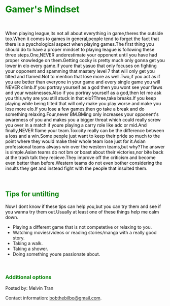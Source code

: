 <DOCTYPE html>
<html>
<head>
<style>
div {
    border: 1px solid black;
    background-color: brown;
    padding-top: 50px;
    padding-right: 30px;
    padding-bottom: 50px;
    padding-left: 80px;
}
</style>
</head>
<body background="http://ddragon.leagueoflegends.com/cdn/img/champion/splash/Heimerdinger_0.jpg">

<title>Gamer's Mindset</title>

<h1 style="color:green;"><b>Gamer's Mindset</b></h1>
<br>
<p style="color:black;">When playing league,its not all about everything in game,theres the outside too.When it comes to games in general,people tend to forget the fact that there is a pyschological aspect when playing games.The first thing you should do to have a proper mindset to playing league is following these three steps.One,NEVER underestimate your opponent until you have had proper knowledge on them.Getting cocky is pretty much only gonna get you lower in elo every game.If youre that yasuo that only focuses on fighting your opponent and spamming that mastery level 7 that will only get you tilted and flamed.Not to mention that lose more as well.Two,if you act as if you are better than everyone in your game and every single game you will NEVER climb.If you portray yourself as a god then you wont see your flaws and your weaknesses.Also if you portray yourself as a god,then let me ask you this,why are you still stuck in that elo?Three,take breaks.If you keep playing while being tilted that will only make you play worse and make you lose more elo.If you lose a few games,then go take a break and do something relaxing.Four,never BM.BMing only increases your opponent's awareness of you and makes you a bigger threat which could really screw you over in a match if youre playing a carry role like adc or mid.And finally,NEVER flame your team.Toxicity really can be the difference between a loss and a win.Some people just want to keep their pride so much to the point where they would make their whole team lose just for it.Asian professional teams always win over the western teams,but why?The answer is simple.Asian teams do not bm or boast about their victories,nor bite back at the trash talk they recieve.They improve off the criticism and become even better than before.Western teams do not even bother considering the insults they get and instead fight with the people that insulted them.</p>

<br>
<h2 style="color:green;">Tips for untilting</h2>
<p style="color:black;">Now I dont know if these tips can help you,but you can try them and see if you wanna try them out.Usually at least one of these things help me calm down.</p>
<ul>
<li>Playing a different game that is not competetive or relaxing to you.</li>
<li>Watching movies/videos or reading stories/manga with a really good story.</li>
<li>Taking a walk.</li>
<li>Taking a shower.</li>
<li>Doing something youre passionate about.</li>
</ul>

<br>
<h3 style="color:green;">Additional options</h3>
<p style='color:black;">Listening to music is probably the thing that calms me down the fastest.To me,theres nothing better than the feeling a beats going through my ears and sending sensations of calmness throughout my body.</p>


<!-- SCM Music Player http://scmplayer.net -->
<script type="text/javascript" src="http://scmplayer.net/script.js" 
data-config="{'skin':'skins/black/skin.css','volume':26,'autoplay':false,'shuffle':false,'repeat':1,'placement':'bottom','showplaylist':false,'playlist':[{'title':'Hellberg,The Girl','url':'https://www.youtube.com/watch?v=FtveSk1N7Uo'},{'title':'Illenium Spirals','url':'https://www.youtube.com/watch?v=28kdYNZjS-A&t=168s'},{'title':'Where we are (Ti Mo Bootleg mix)','url':'https://www.youtube.com/watch?v=XvplQnojW-I'},{'title':'Sniper','url':'https://www.youtube.com/watch?v=5mTsrfkJaLw'},{'title':'Samurai','url':'https://www.youtube.com/watch?v=q1RYnkstHBY'},{'title':'Monody (Last Heroes x Mynerva Remix)','url':'https://www.youtube.com/watch?v=EYTuq4K49BI'},{'title':'Remember','url':'https://www.youtube.com/watch?v=pP0kPAbTIys'}]}" ></script>
<!-- SCM Music Player script end -->




</body>


<footer>
  <p>Posted by: Melvin Tran</p>
  <p>Contact information: <a href="bobthebilbo@gmail.com">
  bobthebilbo@gmail.com</a>.</p>
</footer>


</html>
